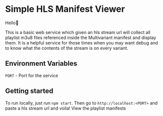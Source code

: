 # Simple HLS Manifest Viewer

Hello👋


This is a basic web service which given an hls stream url will collect all playlist m3u8 files referenced inside the Multivariant manifest and display them.
It is a helpful service for those times when you may want debug and to know what the contents of the stream is on every variant.

## Environment Variables
`PORT` - Port for the service

## Getting started

To run locally, just run `npm start`. Then go to `http://localhost:<PORT>` and paste a hls stream url and voila! View the playlist manifests


